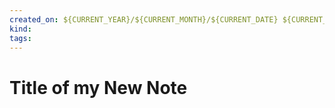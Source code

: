 ```yaml
---
created_on: ${CURRENT_YEAR}/${CURRENT_MONTH}/${CURRENT_DATE} ${CURRENT_HOUR}:${CURRENT_MINUTE}
kind:
tags:
---
```


# Title of my New Note
